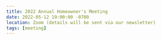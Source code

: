 ```yaml
---
title: 2022 Annual Homeowner's Meeting
date: 2022-05-12 19:00:00 -0700
location: Zoom (details will be sent via our newsletter)
tags: [meeting]
---
```

